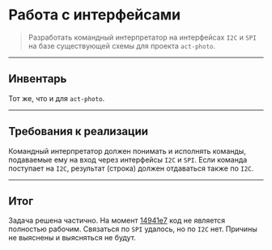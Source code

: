 # Работа с интерфейсами

> Разработать командный интерпретатор на интерфейсах `I2C` и `SPI` на базе существующей схемы для проекта `act-photo`.

---

## Инвентарь

Тот же, что и для `act-photo`.

---

## Требования к реализации

Командный интерпретатор должен понимать и исполнять команды, подаваемые ему на вход через интерфейсы `I2C` и `SPI`. Если команда поступает на `I2C`, результат (строка) должен отдаваться также по `I2C`.

---

## Итог

Задача решена частично. На момент [14941e7](https://github.com/Dqxl1t0AQAave4/act-photo/commit/14941e774719d2623e835f94c48fed98620cf8c5) код не является полностью рабочим. Связаться по `SPI` удалось, но по `I2C` нет. Причины не выяснены и выясняться не будут.